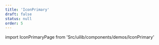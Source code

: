 ```yaml
---
title: 'IconPrimary'
draft: false
status: null
order: 5
---
```


<!--
  ATTENTION: This file is auto generated by using "makeDemosFactory".
  Do not change the content!
-->

import IconPrimaryPage from 'Src/uilib/components/demos/IconPrimary'

<IconPrimaryPage />
